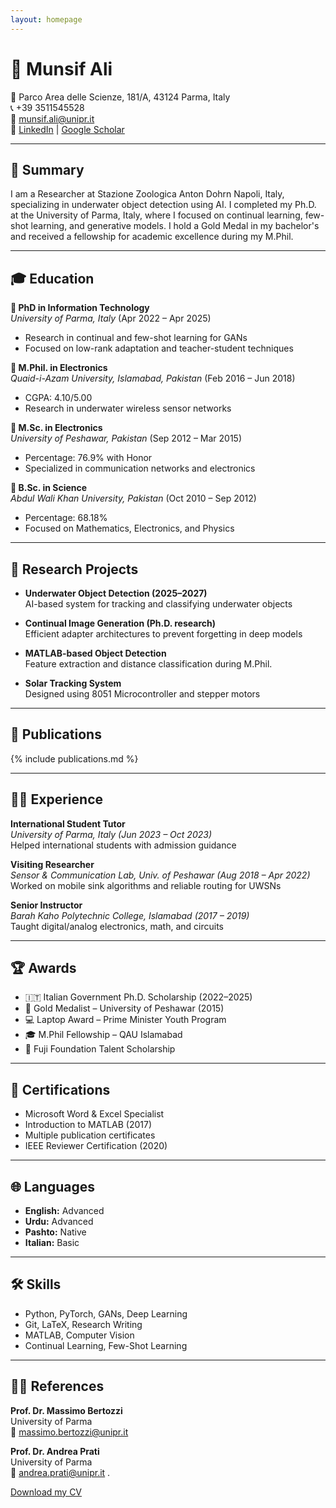 ```yaml
---
layout: homepage
---
```


# 👋 Munsif Ali

📍 Parco Area delle Scienze, 181/A, 43124 Parma, Italy  
📞 +39 3511545528  
📧 [munsif.ali@unipr.it](mailto:munsif.ali@unipr.it)  
🔗 [LinkedIn](https://linkedin.com/in/munsifali) | [Google Scholar](https://scholar.google.com/)

---

## 🧠 Summary

I am a Researcher at Stazione Zoologica Anton Dohrn Napoli, Italy, specializing in underwater object detection using AI. I completed my Ph.D. at the University of Parma, Italy, where I focused on continual learning, few-shot learning, and generative models. I hold a Gold Medal in my bachelor's and received a fellowship for academic excellence during my M.Phil.

---

## 🎓 Education

**🔬 PhD in Information Technology**  
_University of Parma, Italy_ (Apr 2022 – Apr 2025)  
- Research in continual and few-shot learning for GANs  
- Focused on low-rank adaptation and teacher-student techniques

**📘 M.Phil. in Electronics**  
_Quaid-i-Azam University, Islamabad, Pakistan_ (Feb 2016 – Jun 2018)  
- CGPA: 4.10/5.00  
- Research in underwater wireless sensor networks

**📗 M.Sc. in Electronics**  
_University of Peshawar, Pakistan_ (Sep 2012 – Mar 2015)  
- Percentage: 76.9% with Honor  
- Specialized in communication networks and electronics

**📕 B.Sc. in Science**  
_Abdul Wali Khan University, Pakistan_ (Oct 2010 – Sep 2012)  
- Percentage: 68.18%  
- Focused on Mathematics, Electronics, and Physics

---

## 🔬 Research Projects

- **Underwater Object Detection (2025–2027)**  
  AI-based system for tracking and classifying underwater objects

- **Continual Image Generation (Ph.D. research)**  
  Efficient adapter architectures to prevent forgetting in deep models

- **MATLAB-based Object Detection**  
  Feature extraction and distance classification during M.Phil.

- **Solar Tracking System**  
  Designed using 8051 Microcontroller and stepper motors

---

## 📝 Publications

{% include publications.md %}

---

## 👨‍🏫 Experience

**International Student Tutor**  
_University of Parma, Italy (Jun 2023 – Oct 2023)_  
Helped international students with admission guidance

**Visiting Researcher**  
_Sensor & Communication Lab, Univ. of Peshawar (Aug 2018 – Apr 2022)_  
Worked on mobile sink algorithms and reliable routing for UWSNs

**Senior Instructor**  
_Barah Kaho Polytechnic College, Islamabad (2017 – 2019)_  
Taught digital/analog electronics, math, and circuits

---

## 🏆 Awards

- 🇮🇹 Italian Government Ph.D. Scholarship (2022–2025)  
- 🥇 Gold Medalist – University of Peshawar (2015)  
- 💻 Laptop Award – Prime Minister Youth Program  
- 🎓 M.Phil Fellowship – QAU Islamabad  
- 🏅 Fuji Foundation Talent Scholarship

---

## 📜 Certifications

- Microsoft Word & Excel Specialist  
- Introduction to MATLAB (2017)  
- Multiple publication certificates  
- IEEE Reviewer Certification (2020)

---

## 🌐 Languages

- **English:** Advanced  
- **Urdu:** Advanced  
- **Pashto:** Native  
- **Italian:** Basic

---

## 🛠️ Skills

- Python, PyTorch, GANs, Deep Learning  
- Git, LaTeX, Research Writing  
- MATLAB, Computer Vision  
- Continual Learning, Few-Shot Learning

---

## 👨‍🔬 References

**Prof. Dr. Massimo Bertozzi**  
University of Parma  
📧 massimo.bertozzi@unipr.it

**Prof. Dr. Andrea Prati**  
University of Parma  
📧 andrea.prati@unipr.it
.

[Download my CV](assets/files/cv.pdf)
